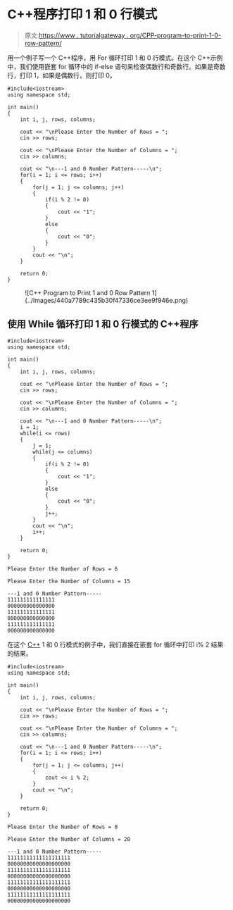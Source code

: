 # C++程序打印 1 和 0 行模式

> 原文:[https://www . tutorialgateway . org/CPP-program-to-print-1-0-row-pattern/](https://www.tutorialgateway.org/cpp-program-to-print-1-and-0-row-pattern/)

用一个例子写一个 C++程序，用 For 循环打印 1 和 0 行模式。在这个 C++示例中，我们使用嵌套 for 循环中的 if-else 语句来检查偶数行和奇数行。如果是奇数行，打印 1，如果是偶数行，则打印 0。

```
#include<iostream>
using namespace std;

int main()
{
	int i, j, rows, columns;

    cout << "\nPlease Enter the Number of Rows = ";
    cin >> rows;

    cout << "\nPlease Enter the Number of Columns = ";
    cin >> columns;

    cout << "\n---1 and 0 Number Pattern-----\n";
    for(i = 1; i <= rows; i++)
    {
    	for(j = 1; j <= columns; j++)
		{
			if(i % 2 != 0)
			{
				cout << "1";
			}
			else
			{
				cout << "0";
			}       	
        }
        cout << "\n";
    }

 	return 0;
}
```

<figure class="wp-block-image size-large">![C++ Program to Print 1 and 0 Row Pattern 1](../Images/440a7789c435b30f47336ce3ee9f946e.png)</figure>

## 使用 While 循环打印 1 和 0 行模式的 C++程序

```
#include<iostream>
using namespace std;

int main()
{
	int i, j, rows, columns;

    cout << "\nPlease Enter the Number of Rows = ";
    cin >> rows;

    cout << "\nPlease Enter the Number of Columns = ";
    cin >> columns;

    cout << "\n---1 and 0 Number Pattern-----\n";
    i = 1;
    while(i <= rows)
    {
    	j = 1; 
    	while(j <= columns)
		{
			if(i % 2 != 0)
			{
				cout << "1";
			}
			else
			{
				cout << "0";
			} 
			j++;      	
        }
        cout << "\n";
        i++;
    }

 	return 0;
}
```

```
Please Enter the Number of Rows = 6

Please Enter the Number of Columns = 15

---1 and 0 Number Pattern-----
111111111111111
000000000000000
111111111111111
000000000000000
111111111111111
000000000000000
```

在这个 [C++](https://www.tutorialgateway.org/cpp-programs/) 1 和 0 行模式的例子中，我们直接在嵌套 for 循环中打印 i% 2 结果的结果。

```
#include<iostream>
using namespace std;

int main()
{
	int i, j, rows, columns;

    cout << "\nPlease Enter the Number of Rows = ";
    cin >> rows;

    cout << "\nPlease Enter the Number of Columns = ";
    cin >> columns;

    cout << "\n---1 and 0 Number Pattern-----\n";
    for(i = 1; i <= rows; i++)
    {
    	for(j = 1; j <= columns; j++)
		{
			cout << i % 2;     	
        }
        cout << "\n";
    }

 	return 0;
}
```

```
Please Enter the Number of Rows = 8

Please Enter the Number of Columns = 20

---1 and 0 Number Pattern-----
11111111111111111111
00000000000000000000
11111111111111111111
00000000000000000000
11111111111111111111
00000000000000000000
11111111111111111111
00000000000000000000
```